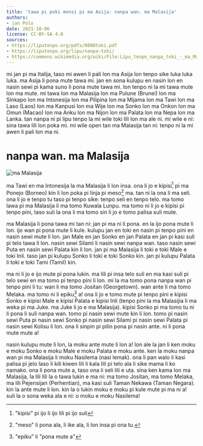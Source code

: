 ```yaml
---
title: 'tawa pi poki monsi pi ma Asija: nanpa wan. ma Malasija'
authors:
- jan Polo
date: 2021-10-06
license: CC-BY-SA 4.0
sources:
- https://liputenpo.org/pdfs/0008toki.pdf
- https://liputenpo.org/lipu/nanpa-toki/
- https://commons.wikimedia.org/wiki/File:Lipu_tenpo_nanpa_toki_-_ma_Malasija.png
---
```


mi jan pi ma Italija, taso mi awen li pali lon ma Asija lon tenpo sike luka luka luka. ma Asija li pona mute tawa mi. jan en sona kulupu en nasin lon en nasin sewi pi kama suno li pona mute tawa mi. lon tenpo ni la mi tawa mute lon ma mute. mi tawa lon ma Malasija lon ma Pulune (Brunei) lon ma Sinkapo lon ma Intonesija lon ma Pilipina lon ma Mijama lon ma Tawi lon ma Laso (Laos) lon ma Kanpusi lon ma Wije lon ma Sonko lon ma Onkon lon ma Omun (Macao) lon ma Anku lon ma Nijon lon ma Palata lon ma Nepa lon ma Lanka. tan nanpa ni pi lipu tenpo la mi wile toki lili lon ma ale ni. mi wile e ni: sina tawa lili lon poka mi. mi wile open tan ma Malasija tan ni: tenpo ni la mi awen li pali lon ma ni.

# nanpa wan. ma Malasija

![ma Malasija](https://upload.wikimedia.org/wikipedia/commons/a/a6/Lipu_tenpo_nanpa_toki_-_ma_Malasija.png)

ma Tawi en ma Intonesija la ma Malasija li lon insa. ona li jo e kipisi[^1] pi ma Ponejo (Borneo) kin li lon poka pi linja pi meso[^2] ma. tan ni la ona li ma seli. ona li jo e tenpo tu taso pi tenpo sike: tenpo seli en tenpo telo. ma tomo lawa pi ma Malasija li ma tomo Kuwala Lunpu. ma tomo ni li jo e kipisi pi tenpo pini, taso suli la ona li ma tomo sin li jo e tomo palisa suli mute.

ma Malasija li pona tawa mi tan ni: jan pi ma ni li pona. en la ijo pona mute li lon. ijo wan pi pona mute li kule. kulupu jan en toki en nasin pi tenpo pini en nasin sewi mute li lon. jan Male en jan Sonko en jan Palata en jan pi kasi suli pi telo tawa li lon. nasin sewi Silami li nasin sewi nanpa wan. taso nasin sewi Puta en nasin sewi Palata kin li lon. jan pi ma Malasija li toki e toki Male e toki Inli. taso jan pi kulupu Sonko li toki e toki Sonko kin. jan pi kulupu Palata li toki e toki Tami (Tamil) kin.

ma ni li jo e ijo mute pi pona lukin. ma lili pi insa telo suli en ma kasi suli pi telo sewi en ma tomo pi tenpo pini li lon. mi la ma tomo pona nanpa wan pi tenpo pini li tu: wan li ma tomo Jositan (Georgetown). wan ante li ma tomo Melaka. ma tomo ni li epiku[^3] a! ona li jo e tomo mute pi tenpo pini e kipisi Sonko e kipisi Male e kipisi Palata e kipisi Inli (tenpo pini la ma Malasijia li ma weka pi ma Juke. ma Juke li jo e ma Malasija). kipisi Sonko pi ma tomo tu ni li pona li suli nanpa wan. tomo pi nasin sewi mute kin li lon. tomo pi nasin sewi Puta pi nasin sewi Sonko pi nasin sewi Silami pi nasin sewi Palata pi nasin sewi Kolisu li lon. ona li sinpin pi pilin pona pi nasin ante. ni li pona mute mute a!

[^1]: "kipisi" pi ijo li ijo lili pi ijo suli

[^2]: "meso" li pona ala, li ike ala, li lon insa pi ona tu.

nasin kulupu mute li lon, la moku ante mute li lon a! lon ale la jan li ken moku e moku Sonko e moku Male e moku Palata e moku ante. ken la moku nanpa wan pi ma Malasija li moku Nasilema (nasi lemak). ona li pan walo li kasi palisa pi jelo laso li kili kiwen lili li kala lili pi telo ala li sike mama li ko namako. ona li pona mute a, taso ona li seli lili e uta. sina ken kama lon ma Malasija, la lili lili la o tawa lukin e ma ni: ma tomo Jositan, ma tomo Melaka, ma lili Pejensijan (Perhentian), ma kasi suli Taman Nekawa (Taman Negara). kin la ante mute li lon. kin la o lukin moku e moku pi kule mute pi ma ni a! suli la o sona weka ala e ni: o moku e moku Nasilema!

[^3]: "epiku" li "pona mute a"